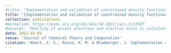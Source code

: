 ```yaml
---
#title: "Implementation and validation of constrained density functional theory forces in the CP2K package"
title: "[Implementation and validation of constrained density functional theory forces in the CP2K package](https://pubs.acs.org/doi/10.1021/acs.jctc.2c00284)"
collection: publications
#permalink: https://pubs.acs.org/doi/abs/10.1021/jacs.1c13507
#excerpt: 'Mobility of excess electrons and electron holes is calculated in bulk hematite.'
date: 2022-03-03
venue: 'Journal of Chemical Theory and Computation'
citation: "Ahart, C. S., Rosso, K. M. & Blumberger, J. Implementation and validation of constrained density functional theory forces in the CP2K package (2022)."
---
```

